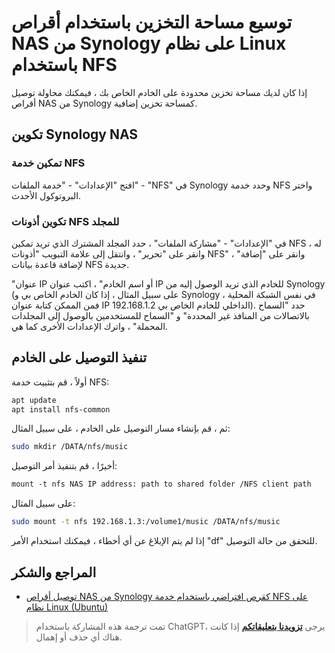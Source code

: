 # توسيع مساحة التخزين باستخدام أقراص NAS من Synology على نظام Linux باستخدام NFS

إذا كان لديك مساحة تخزين محدودة على الخادم الخاص بك ، فيمكنك محاولة توصيل أقراص NAS من Synology كمساحة تخزين إضافية.

## تكوين Synology NAS

### تمكين خدمة NFS

افتح "الإعدادات" - "خدمة الملفات" - "NFS" في Synology وحدد خدمة NFS واختر البروتوكول الأحدث.

### تكوين أذونات NFS للمجلد

في "الإعدادات" - "مشاركة الملفات" ، حدد المجلد المشترك الذي تريد تمكين NFS له ، وانقر على "تحرير" ، وانتقل إلى علامة التبويب "أذونات NFS" ، وانقر على "إضافة" لإضافة قاعدة بيانات NFS جديدة.

"عنوان IP أو اسم الخادم" ، اكتب عنوان IP للخادم الذي تريد الوصول إليه من Synology (على سبيل المثال ، إذا كان الخادم الخاص بي و Synology في نفس الشبكة المحلية ، فمن الممكن كتابة عنوان IP الداخلي للخادم الخاص بي 192.168.1.2). حدد "السماح بالاتصالات من المنافذ غير المحددة" و "السماح للمستخدمين بالوصول إلى المجلدات المحملة" ، واترك الإعدادات الأخرى كما هي.

## تنفيذ التوصيل على الخادم

أولاً ، قم بتثبيت خدمة NFS:

```bash
apt update
apt install nfs-common
```

ثم ، قم بإنشاء مسار التوصيل على الخادم ، على سبيل المثال:

```bash
sudo mkdir /DATA/nfs/music
```

أخيرًا ، قم بتنفيذ أمر التوصيل:

```bash
mount -t nfs NAS IP address: path to shared folder /NFS client path
```

على سبيل المثال:

```bash
sudo mount -t nfs 192.168.1.3:/volume1/music /DATA/nfs/music
```

إذا لم يتم الإبلاغ عن أي أخطاء ، فيمكنك استخدام الأمر "df" للتحقق من حالة التوصيل.

## المراجع والشكر

- [
  توصيل أقراص NAS من Synology كقرص افتراضي باستخدام خدمة NFS على نظام Linux (Ubuntu)](https://cloud.tencent.com/developer/article/2104277)

> تمت ترجمة هذه المشاركة باستخدام ChatGPT، يرجى [**تزويدنا بتعليقاتكم**](https://github.com/linyuxuanlin/Wiki_MkDocs/issues/new) إذا كانت هناك أي حذف أو إهمال.